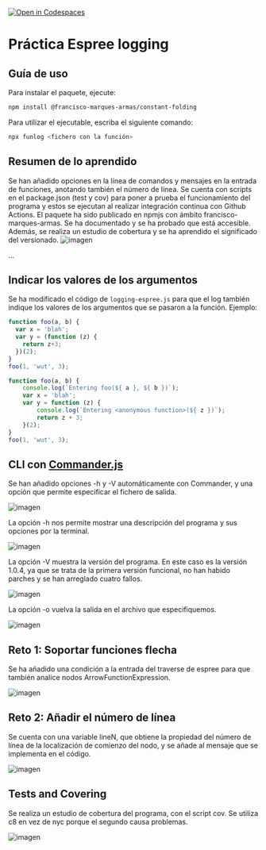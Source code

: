 [![Open in Codespaces](https://classroom.github.com/assets/launch-codespace-f4981d0f882b2a3f0472912d15f9806d57e124e0fc890972558857b51b24a6f9.svg)](https://classroom.github.com/open-in-codespaces?assignment_repo_id=10290111)
# Práctica Espree logging

## Guía de uso

Para instalar el paquete, ejecute:
```bash
npm install @francisco-marques-armas/constant-folding
```
Para utilizar el ejecutable, escriba el siguiente comando:
```bash
npx funlog <fichero con la función>
```

## Resumen de lo aprendido

Se han añadido opciones en la línea de comandos y mensajes en la entrada de funciones, anotando también el número de línea. Se cuenta con scripts en el package.json (test y cov) para poner a prueba el funcionamiento del programa y estos se ejecutan al realizar integración continua con Github Actions. El paquete ha sido publicado en npmjs con ámbito francisco-marques-armas. Se ha documentado y se ha probado que está accesible. Además, se realiza un estudio de cobertura y se ha aprendido el significado del versionado.
![imagen](https://user-images.githubusercontent.com/72305337/222475522-199431aa-7a17-4728-9085-d8c133358fd0.png)

...

## Indicar los valores de los argumentos

Se ha modificado el código de `logging-espree.js` para que el log también indique los valores de los argumentos que se pasaron a la función. 
Ejemplo:

```javascript
function foo(a, b) {
  var x = 'blah';
  var y = (function (z) {
    return z+3;
  })(2);
}
foo(1, 'wut', 3);
```

```javascript
function foo(a, b) {
    console.log(`Entering foo(${ a }, ${ b })`);
    var x = 'blah';
    var y = function (z) {
        console.log(`Entering <anonymous function>(${ z })`);
        return z + 3;
    }(2);
}
foo(1, 'wut', 3);
```

## CLI con [Commander.js](https://www.npmjs.com/package/commander)

Se han añadido opciones -h y -V automáticamente con Commander, y una opción que permite especificar el fichero de salida.

![imagen](https://user-images.githubusercontent.com/72305337/222403634-2a7da76a-3a8c-45b2-a043-acd692be9fd5.png)

La opción -h nos permite mostrar una descripción del programa y sus opciones por la terminal.

![imagen](https://user-images.githubusercontent.com/72305337/222406707-46bdf033-6051-448d-8182-507495f36e04.png)

La opción -V muestra la versión del programa. En este caso es la versión 1.0.4, ya que se trata de la primera versión funcional, no han habido parches y se han arreglado cuatro fallos.

![imagen](https://user-images.githubusercontent.com/72305337/222408477-61541e45-18cb-4838-a451-783b152dce5c.png)

La opción -o <nombre-del-fichero> vuelva la salida en el archivo que especifiquemos.

![imagen](https://user-images.githubusercontent.com/72305337/222408895-c48d317a-d6c0-47e0-bb88-33f7f2322def.png)

## Reto 1: Soportar funciones flecha

Se ha añadido una condición a la entrada del traverse de espree para que también analice nodos ArrowFunctionExpression.

![imagen](https://user-images.githubusercontent.com/72305337/222412957-11e7044f-1a18-43ec-aa0d-e5d0ff90067c.png)

## Reto 2: Añadir el número de línea

Se cuenta con una variable lineN, que obtiene la propiedad del número de línea de la localización de comienzo del nodo, y se añade al mensaje que se implementa en el código.

![imagen](https://user-images.githubusercontent.com/72305337/222413312-7ca2b109-8696-4160-b970-7985ac65e67e.png)


## Tests and Covering

Se realiza un estudio de cobertura del programa, con el script cov. Se utiliza c8 en vez de nyc porque el segundo causa problemas.

![imagen](https://user-images.githubusercontent.com/72305337/222413683-c5ca1656-4d9d-4c9f-a689-505ac45264bd.png)

